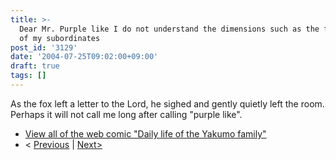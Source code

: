 ```yaml
---
title: >-
  Dear Mr. Purple like I do not understand the dimensions such as the feelings
  of my subordinates
post_id: '3129'
date: '2004-07-25T09:02:00+09:00'
draft: true
tags: []
---
```


As the fox left a letter to the Lord, he sighed and gently quietly left the room.  
Perhaps it will not call me long after calling "purple like".

*   [View all of the web comic "Daily life of the Yakumo family"](/tag/yakumo-family?order=ASC)
*   < [Previous](/3128) | [Next>](/3131)
